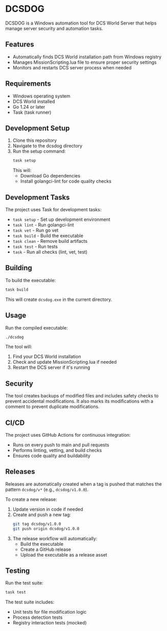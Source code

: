 # DCSDOG

DCSDOG is a Windows automation tool for DCS World Server that helps manage server security and automation tasks.

## Features

- Automatically finds DCS World installation path from Windows registry
- Manages MissionScripting.lua file to ensure proper security settings
- Monitors and restarts DCS server process when needed

## Requirements

- Windows operating system
- DCS World installed
- Go 1.24 or later
- Task (task runner)

## Development Setup

1. Clone this repository
2. Navigate to the dcsdog directory
3. Run the setup command:
   ```bash
   task setup
   ```
   This will:
   - Download Go dependencies
   - Install golangci-lint for code quality checks

## Development Tasks

The project uses Task for development tasks:

- `task setup` - Set up development environment
- `task lint` - Run golangci-lint
- `task vet` - Run go vet
- `task build` - Build the executable
- `task clean` - Remove build artifacts
- `task test` - Run tests
- `task` - Run all checks (lint, vet, test)

## Building

To build the executable:

```bash
task build
```

This will create `dcsdog.exe` in the current directory.

## Usage

Run the compiled executable:

```bash
./dcsdog
```

The tool will:
1. Find your DCS World installation
2. Check and update MissionScripting.lua if needed
3. Restart the DCS server if it's running

## Security

The tool creates backups of modified files and includes safety checks to prevent accidental modifications. It also marks its modifications with a comment to prevent duplicate modifications.

## CI/CD

The project uses GitHub Actions for continuous integration:
- Runs on every push to main and pull requests
- Performs linting, vetting, and build checks
- Ensures code quality and buildability

## Releases

Releases are automatically created when a tag is pushed that matches the pattern `dcsdog/v*` (e.g., `dcsdog/v1.0.0`).

To create a new release:
1. Update version in code if needed
2. Create and push a new tag:
   ```bash
   git tag dcsdog/v1.0.0
   git push origin dcsdog/v1.0.0
   ```
3. The release workflow will automatically:
   - Build the executable
   - Create a GitHub release
   - Upload the executable as a release asset

## Testing

Run the test suite:
```bash
task test
```

The test suite includes:
- Unit tests for file modification logic
- Process detection tests
- Registry interaction tests (mocked) 